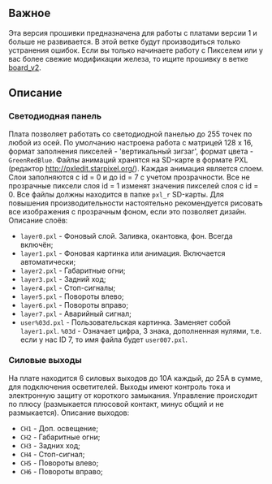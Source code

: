 ## Важное
Эта версия прошивки предназначена для работы с платами версии 1 и больше не развивается. В этой ветке будут производиться только устранения ошибок. Если вы только начинаете работу с Пикселем или у вас более свежие модификации железа, то ищите прошивку в ветке [board_v2](https://github.com/starfactorypixel/SlaveECU_BackLight/tree/board_v2).


## Описание

### Светодиодная панель
Плата позволяет работать со светодиодной панелью до 255 точек по любой из осей. По умолчанию настроена работа с матрицей 128 х 16, формат заполнения пикселей - 'вертикальный зигзаг', формат цвета -  `GreenRedBlue`. Файлы анимаций хранятся на SD-карте в формате PXL (редактор http://pxledit.starpixel.org/). 
Каждая анимация является слоем. Слои заполняются с id = 0 и до id = 7 с учетом прозрачности. Все не прозрачные пиксели слоя id = 1 изменят значения пикселей слоя с id = 0. Все файлы должны находится в папке `pxl_r` SD-карты. Для повышения производительности настоятельно рекомендуется рисовать все изображения с прозрачным фоном, если это позволяет дизайн.
Описание слоёв:
 * `layer0.pxl` - Фоновый слой. Заливка, окантовка, фон. Всегда включён;
 * `layer1.pxl` - Фоновая картинка или анимация. Включается автоматически;
 * `layer2.pxl` - Габаритные огни;
 * `layer3.pxl` - Задний ход;
 * `layer4.pxl` - Стоп-сигналы;
 * `layer5.pxl` - Повороты влево;
 * `layer6.pxl` - Повороты вправо;
 * `layer7.pxl` - Аварийный сигнал;
 * `user%03d.pxl` - Пользовательская картинка. Заменяет собой `layer1.pxl`.
`%03d` - Означает цифра, 3 знака, дополненная нулями, т.е. если у нас ID 7, то имя файла будет `user007.pxl`.


### Силовые выходы
На плате находится 6 силовых выходов до 10А каждый, до 25А в сумме, для подключения осветителей. Выходы имеют контроль тока и электронную защиту от короткого замыкания. Управление происходит по плюсу (размыкается плюсовой контакт, минус общий и не размыкается). Описание выходов:
* `CH1` - Доп. освещение;
* `CH2` - Габаритные огни;
* `CH3` - Задних ход;
* `CH4` - Стоп-сигнал;
* `CH5` - Повороты влево;
* `CH6` - Повороты вправо;

